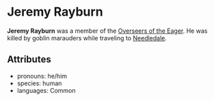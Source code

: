 # Jeremy Rayburn

**Jeremy Rayburn** was a member of the [Overseers of the Eager](../../../organizations/overseers-of-the-eager.md). He was killed by goblin marauders while traveling to [Needledale](../needledale.md).

## Attributes

- pronouns: he/him
- species: human
- languages: Common
